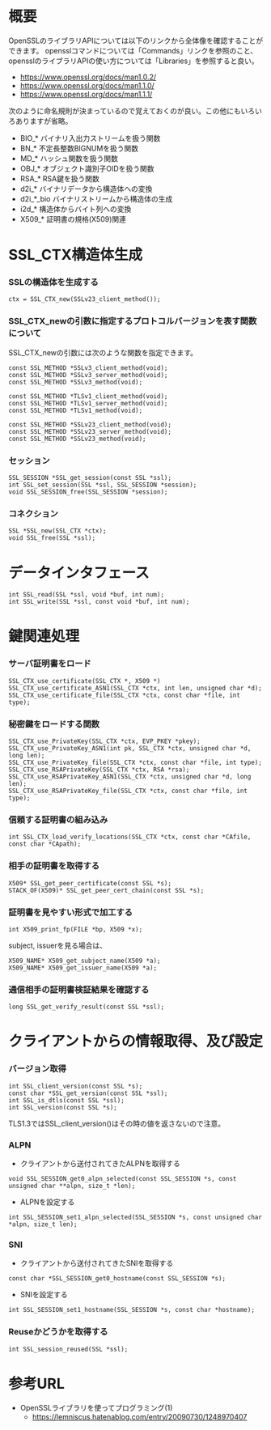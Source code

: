 # 概要
OpenSSLのライブラリAPIについては以下のリンクから全体像を確認することができます。
opensslコマンドについては「Commands」リンクを参照のこと、opensslのライブラリAPIの使い方については「Libraries」を参照すると良い。
- https://www.openssl.org/docs/man1.0.2/
- https://www.openssl.org/docs/man1.1.0/
- https://www.openssl.org/docs/man1.1.1/

次のように命名規則が決まっているので覚えておくのが良い。この他にもいろいろありますが省略。
- BIO_*     バイナリ入出力ストリームを扱う関数 
- BN_*      不定長整数BIGNUMを扱う関数 
- MD_*      ハッシュ関数を扱う関数 
- OBJ_*     オブジェクト識別子OIDを扱う関数 
- RSA_*     RSA鍵を扱う関数 
- d2i_*     バイナリデータから構造体への変換 
- d2i_*_bio バイナリストリームから構造体の生成 
- i2d_*     構造体からバイト列への変換
- X509_*    証明書の規格(X509)関連


# SSL_CTX構造体生成

### SSLの構造体を生成する
```
ctx = SSL_CTX_new(SSLv23_client_method());
```

### SSL_CTX_newの引数に指定するプロトコルバージョンを表す関数について
SSL_CTX_newの引数には次のような関数を指定できます。 
```
const SSL_METHOD *SSLv3_client_method(void);
const SSL_METHOD *SSLv3_server_method(void);
const SSL_METHOD *SSLv3_method(void);

const SSL_METHOD *TLSv1_client_method(void);
const SSL_METHOD *TLSv1_server_method(void);
const SSL_METHOD *TLSv1_method(void);

const SSL_METHOD *SSLv23_client_method(void);
const SSL_METHOD *SSLv23_server_method(void);
const SSL_METHOD *SSLv23_method(void);
```

### セッション
```
SSL_SESSION *SSL_get_session(const SSL *ssl);
int SSL_set_session(SSL *ssl, SSL_SESSION *session);
void SSL_SESSION_free(SSL_SESSION *session);
```

### コネクション
```
SSL *SSL_new(SSL_CTX *ctx);
void SSL_free(SSL *ssl);
```

# データインタフェース
```
int SSL_read(SSL *ssl, void *buf, int num);
int SSL_write(SSL *ssl, const void *buf, int num);
```

# 鍵関連処理

### サーバ証明書をロード
```
SSL_CTX_use_certificate(SSL_CTX *, X509 *)
SSL_CTX_use_certificate_ASN1(SSL_CTX *ctx, int len, unsigned char *d);
SSL_CTX_use_certificate_file(SSL_CTX *ctx, const char *file, int type);
```

### 秘密鍵をロードする関数
```
SSL_CTX_use_PrivateKey(SSL_CTX *ctx, EVP_PKEY *pkey);
SSL_CTX_use_PrivateKey_ASN1(int pk, SSL_CTX *ctx, unsigned char *d, long len);
SSL_CTX_use_PrivateKey_file(SSL_CTX *ctx, const char *file, int type);
SSL_CTX_use_RSAPrivateKey(SSL_CTX *ctx, RSA *rsa);
SSL_CTX_use_RSAPrivateKey_ASN1(SSL_CTX *ctx, unsigned char *d, long len);
SSL_CTX_use_RSAPrivateKey_file(SSL_CTX *ctx, const char *file, int type);
```

### 信頼する証明書の組み込み
```
int SSL_CTX_load_verify_locations(SSL_CTX *ctx, const char *CAfile, const char *CApath);
```

### 相手の証明書を取得する
```
X509* SSL_get_peer_certificate(const SSL *s);
STACK_OF(X509)* SSL_get_peer_cert_chain(const SSL *s);
```

### 証明書を見やすい形式で加工する
```
int X509_print_fp(FILE *bp, X509 *x);
```

subject, issuerを見る場合は、
```
X509_NAME* X509_get_subject_name(X509 *a);
X509_NAME* X509_get_issuer_name(X509 *a);
```

### 通信相手の証明書検証結果を確認する
```
long SSL_get_verify_result(const SSL *ssl);
```


# クライアントからの情報取得、及び設定

### バージョン取得
```
int SSL_client_version(const SSL *s);
const char *SSL_get_version(const SSL *ssl);
int SSL_is_dtls(const SSL *ssl);
int SSL_version(const SSL *s);
```
TLS1.3ではSSL_client_version()はその時の値を返さないので注意。

### ALPN
- クライアントから送付されてきたALPNを取得する
```
void SSL_SESSION_get0_alpn_selected(const SSL_SESSION *s, const unsigned char **alpn, size_t *len);
```
- ALPNを設定する
``` 
int SSL_SESSION_set1_alpn_selected(SSL_SESSION *s, const unsigned char *alpn, size_t len); 
```

### SNI
- クライアントから送付されてきたSNIを取得する
```
const char *SSL_SESSION_get0_hostname(const SSL_SESSION *s);
```
- SNIを設定する
```
int SSL_SESSION_set1_hostname(SSL_SESSION *s, const char *hostname);
```

### Reuseかどうかを取得する
```
int SSL_session_reused(SSL *ssl);
```


# 参考URL
- OpenSSLライブラリを使ってプログラミング(1)
  - https://lemniscus.hatenablog.com/entry/20090730/1248970407
